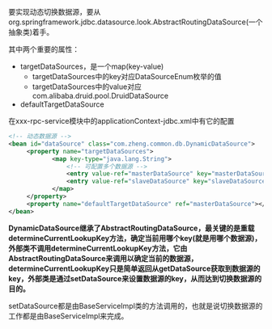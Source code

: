 要实现动态切换数据源，要从org.springframework.jdbc.datasource.look.AbstractRoutingDataSource(一个抽象类)着手。

其中两个重要的属性：

- targetDataSources，是一个map(key-value)
  - targetDataSources中的key对应DataSourceEnum枚举的值
  - targetDataSources中的value对应com.alibaba.druid.pool.DruidDataSource
- defaultTargetDataSource

在xxx-rpc-service模块中的applicationContext-jdbc.xml中有它的配置

```xml
<!-- 动态数据源 -->
<bean id="dataSource" class="com.zheng.common.db.DynamicDataSource">
     <property name="targetDataSources">
            <map key-type="java.lang.String">
                <!-- 可配置多个数据源 -->
                <entry value-ref="masterDataSource" key="masterDataSource"></entry>
                <entry value-ref="slaveDataSource" key="slaveDataSource"></entry>
            </map>
     </property>
     <property name="defaultTargetDataSource" ref="masterDataSource"></property>
</bean>
```

**DynamicDataSource继承了AbstractRoutingDataSource，最关键的是重载determineCurrentLookupKey方法，确定当前用哪个key(就是用哪个数据源)，外部类不调用determineCurrentLookupKey方法，它由AbstractRoutingDataSource来调用以确定当前的数据源，determineCurrentLookupKey只是简单返回从getDataSource获取到数据源的key，外部类是通过setDataSource来设置数据源的key，从而达到切换数据源的目的。** 



setDataSource都是由BaseServiceImpl类的方法调用的，也就是说切换数据源的工作都是由BaseServiceImpl来完成。

